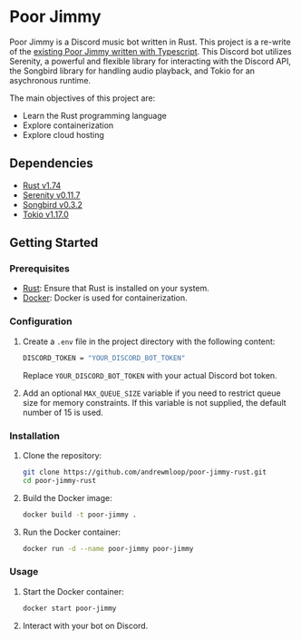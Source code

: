 # Poor Jimmy

Poor Jimmy is a Discord music bot written in Rust. This project is a re-write of the [existing Poor Jimmy written with Typescript](https://github.com/andrewmloop/poor-jimmy). This Discord bot utilizes Serenity, a powerful and flexible library for interacting with the Discord API, the Songbird library for handling audio playback, and Tokio for an asychronous runtime.

The main objectives of this project are:
- Learn the Rust programming language
- Explore containerization
- Explore cloud hosting

## Dependencies

- [Rust v1.74](https://www.rust-lang.org/learn)
- [Serenity v0.11.7](https://docs.rs/serenity/0.11.7/serenity/index.html)
- [Songbird v0.3.2](https://docs.rs/songbird/0.3.2/songbird/struct.Songbird.html)
- [Tokio v1.17.0](https://tokio.rs/)

## Getting Started

### Prerequisites

- [Rust](https://www.rust-lang.org/tools/install): Ensure that Rust is installed on your system.
- [Docker](https://www.docker.com/get-started): Docker is used for containerization.

### Configuration

1. Create a `.env` file in the project directory with the following content:

   ```bash
   DISCORD_TOKEN = "YOUR_DISCORD_BOT_TOKEN"
   ```

   Replace `YOUR_DISCORD_BOT_TOKEN` with your actual Discord bot token.

2. Add an optional `MAX_QUEUE_SIZE` variable if you need to restrict queue size for memory constraints. If this variable is not supplied, the default number of 15 is used.

### Installation

1. Clone the repository:

   ```bash
   git clone https://github.com/andrewmloop/poor-jimmy-rust.git
   cd poor-jimmy-rust
   ```

2. Build the Docker image:

   ```bash
   docker build -t poor-jimmy .
   ```

3. Run the Docker container:

   ```bash
   docker run -d --name poor-jimmy poor-jimmy
   ```

### Usage

1. Start the Docker container:

   ```bash
   docker start poor-jimmy
   ```

2. Interact with your bot on Discord.
